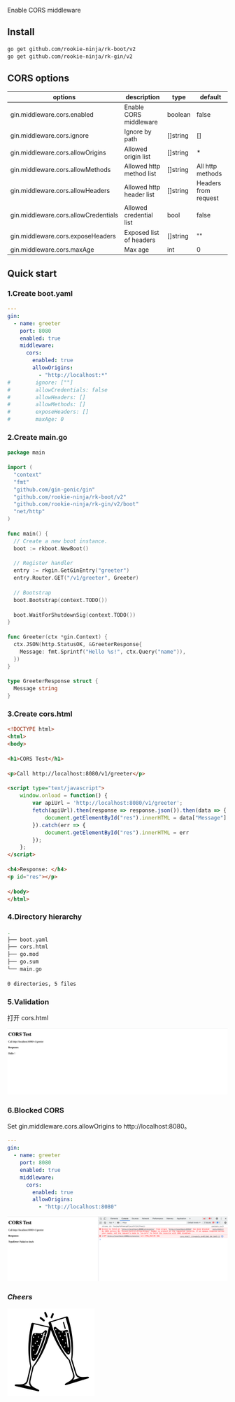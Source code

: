 Enable CORS middleware

## Install
```bash
go get github.com/rookie-ninja/rk-boot/v2
go get github.com/rookie-ninja/rk-gin/v2
```

## CORS options
| options                     | description                        | type     | default |
|--------------------------------------|--------------------------|----------|----------------------|
| gin.middleware.cors.enabled          | Enable CORS middleware   | boolean  | false                |
| gin.middleware.cors.ignore           | Ignore by path           | []string | []                   |
| gin.middleware.cors.allowOrigins     | Allowed origin list      | []string | *                    |
| gin.middleware.cors.allowMethods     | Allowed http method list | []string | All http methods     |
| gin.middleware.cors.allowHeaders     | Allowed http header list | []string | Headers from request |
| gin.middleware.cors.allowCredentials | Allowed credential list  | bool     | false                |
| gin.middleware.cors.exposeHeaders    | Exposed list of headers  | []string | ""                   |
| gin.middleware.cors.maxAge           | Max age                  | int      | 0                    |

## Quick start
### 1.Create boot.yaml
```yaml
---
gin:
  - name: greeter
    port: 8080
    enabled: true
    middleware:
      cors:
        enabled: true
        allowOrigins:
          - "http://localhost:*"
#        ignore: [""]
#        allowCredentials: false
#        allowHeaders: []
#        allowMethods: []
#        exposeHeaders: []
#        maxAge: 0
```

### 2.Create main.go
```go
package main

import (
  "context"
  "fmt"
  "github.com/gin-gonic/gin"
  "github.com/rookie-ninja/rk-boot/v2"
  "github.com/rookie-ninja/rk-gin/v2/boot"
  "net/http"
)

func main() {
  // Create a new boot instance.
  boot := rkboot.NewBoot()

  // Register handler
  entry := rkgin.GetGinEntry("greeter")
  entry.Router.GET("/v1/greeter", Greeter)

  // Bootstrap
  boot.Bootstrap(context.TODO())

  boot.WaitForShutdownSig(context.TODO())
}

func Greeter(ctx *gin.Context) {
  ctx.JSON(http.StatusOK, &GreeterResponse{
    Message: fmt.Sprintf("Hello %s!", ctx.Query("name")),
  })
}

type GreeterResponse struct {
  Message string
}
```

### 3.Create cors.html
```html
<!DOCTYPE html>
<html>
<body>

<h1>CORS Test</h1>

<p>Call http://localhost:8080/v1/greeter</p>

<script type="text/javascript">
    window.onload = function() {
        var apiUrl = 'http://localhost:8080/v1/greeter';
        fetch(apiUrl).then(response => response.json()).then(data => {
            document.getElementById("res").innerHTML = data["Message"]
        }).catch(err => {
            document.getElementById("res").innerHTML = err
        });
    };
</script>

<h4>Response: </h4>
<p id="res"></p>

</body>
</html>
```

### 4.Directory hierarchy
```bash
.
├── boot.yaml
├── cors.html
├── go.mod
├── go.sum
└── main.go

0 directories, 5 files
```

### 5.Validation
打开 cors.html

![](../../../../img/user-guide/gin/basic/cors-success.png)

### 6.Blocked CORS
Set gin.middleware.cors.allowOrigins to http://localhost:8080。

```yaml
---
gin:
  - name: greeter
    port: 8080
    enabled: true
    middleware:
      cors:
        enabled: true
        allowOrigins:
          - "http://localhost:8080"
```

![](../../../../img/user-guide/gin/basic/cors-fail.png)

### _**Cheers**_
![](../../../../img/user-guide/cheers.png)